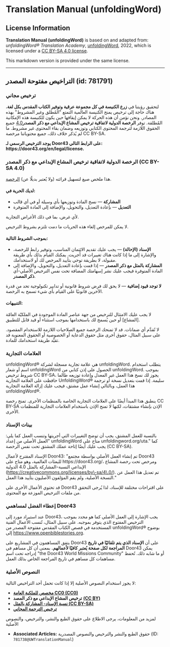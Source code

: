 # Translation Manual (unfoldingWord)

## License Information

**Translation Manual (unfoldingWord)** is based on and adapted from: _unfoldingWord® Translation Academy_, [unfoldingWord](https://unfoldingword.org/utw), 2022, which is licensed under a [CC BY-SA 4.0 license](https://creativecommons.org/licenses/by-sa/4.0/legalcode.en).

This markdown version is provided under the same license.



--------------------------------

## التراخيص مفتوحة المصدر (id: 781791)

### **ترخيص مجاني**

لتحقيق رؤيتنا في **زرع الكنيسة في كل مجموعة عرقية وتوفير الكتاب المقدس بكل لغة**، هناك حاجة إلى ترخيص يمنح الكنيسة العالمية التمتع "المُطلق وغير المشروط" بهذه المصادر. ونحن نؤمن أن هذه الحركة لا يمكن إيقافها حين يكون للكنيسة هذه الإمكانية المُطلقة. توفر **الرخصة الدولية لاتفاقية ترخيص المشاع الإبداعي مع ذكر المصدر**[4\.0](https://creativecommons.org/licenses/by-sa/4.0/) جميع الحقوق اللازمة لترجمة المحتوى الكتابي وتوزيعه وضمان بقاء المحتوى غير مشروط. ما لم يُذكر خلاف ذلك، جميع محتوياتنا مرخصة CC BY\-SA.

**يوجد الترخيص الرسمي لـ Door43 على الرابط التالي: https://door43\.org/en/legal/license.**

### **الرخصة الدولية لاتفاقية ترخيص المشاع الإبداعي مع ذكر المصدر** (CC BY\-SA 4\.0\)

هذا ملخص صيغ لتسهيل قرائته (ولا يُعتبر بديلًا عن) [الرخصة](https://creativecommons.org/licenses/by-sa/4.0/).

#### لديك الحرية في:

* **المشاركة** — نسخ المادة وتوزيعها بأي وسيلة أو في أي قالب
* **التعديل** — بإعادة التعديل، والتحويل، والإضافة إلى المادة المتوفرة

لأي غرض، بما في ذلك الأغراض التجارية.

لا يمكن للمرخص إلغاء هذه الحريات ما دمت تلتزم بشروط الترخيص.

#### بموجب الشروط التالية:

* **الإسناد (الإحالة)** — يجب عليك تقديم الائتمان المناسب، وتوفير رابط للرخصة، والإشارة إلى ما إذا كانت هناك تغييرات قد أُجريت. يمكنك القيام بذلك بأي طريقة مقبولة، لا بطريقة توحي بتأييد المرخص لك أو لاستخدامك.
* **المشاركة بالمثل مع ذكر المصدر** — إذا قمت بإعادة التعديل، والتحويل، والإضافة إلى المادة المتوفرة فيجب عليك نشر إسهامتك المضافة تحت نفس الترخيص الأصلي\-أي **ذكر المصدر**.

**لا توجد قيود إضافية** — لا يحق لك فرض شروط قانونية أو تدابير تكنولوجية تحد من قدرة الآخرين قانونيًا على القيام بأي شيء تسمح به الرخصة.

#### التنبيهات:

لا يجب عليك الامتثال للترخيص من جهة عناصر المادة الموجودة في الملكيّة العامّة \[المشاع] أو حين يُسمح لك باستخدامها بموجب استثناء أو قيد قابل للتطبيق.

لا تُقدَّم أي ضمانات. قد لا تمنحك الرخصة جميع الصلاحيات اللازمة للاستخدام المقصود. على سبيل المثال، حقوق أخرى مثل حقوق الدعاية أو الخصوصية أو الحقوق المعنوية قد تقيِّد طريقة استخدامك للمادة.

### العلامات التجارية

unfoldingWord® هي علامة تجارية مسجلة لشركة unfoldingWord. يتطلب استخدام اسم أو شعار unfoldingWord الحصول على إذن كتابي من unfoldingWord. بموجب شروط ترخيص CC BY\-SA، يجوز لك نسخ هذا العمل غير المعدل وإعادة توزيعه طالما حافظت على العلامة التجارية UnfoldingWord® سليمة. إذا قمت بتعديل نسخة أو ترجمة هذا العمل، وبالتالي إنشاء عمل مشتق، فيجب عليك إزالة العلامة التجارية unfoldingWord®.

ينطبق هذا المبدأ أيضًا على العلامات التجارية الخاصة بالمنظمات الأخرى. تمنح رخصة CC BY\-SA الإذن بإنشاء مشتقات، لكنها لا تمنح الإذن باستخدام العلامات التجارية للمنظمات الأخرى.

### بينات الإسناد

بالنسبة للعمل المشتق، يجب أن توضح التغييرات التي أجريتها وتنسب العمل كما يلي: "العمل الأصلي من إعداد unfoldingWord متاح على unfoldingword.org/uta." كما يجب عليك أيضًا إتاحة عملك المشتق تحت نفس الرخصة (CC BY\-SA).

الإسناد المقترح لأعمال Door43: "تم إنشاء العمل الأصلي بواسطة مجتمع Door43 للبعثات العالمية، وهو متاح على https://door43\.org/، ومرخص تحت رخصة المشاع الإبداعي النسبة\-المشاركة بالمثل 4\.0 الدولية (https://creativecommons.org/licenses/by\-sa/4\.0/). تم تعديل هذا العمل عن النسخة الأصلية، ولم يقم المؤلفون الأصليون بتأييد هذا العمل."

قد تحتوي الأعمال الأخرى على Door43 على اقتراحات مختلفة للإسناد، لذا يُرجى التحقق من ملفات الترخيص الموزعة مع المحتوى.

### إعطاء الفضل لمساهمي Door43

عند استيراد مورد إلى Door43، يجب الإشارة إلى العمل الأصلي كما هو محدد بموجب الترخيص المفتوح الذي يتوفر بموجبه. على سبيل المثال، تُنسب الأعمال الفنية المستخدمة في قصص الكتاب المقدس مفتوحة المصدر من unfoldingWord® بوضوح إلى https://www.openbiblestories.org.

يتفق المساهمون في المشاريع على Door43 على أن **الإسناد الذي يتم تلقائيًا في تاريخ المراجعة لكل صفحة يُعتبر كافيًا لأعمالهم.** بمعنى أن كل مساهم في Door43 يمكن إدراجه تحت اسم "the Door43 World Missions Community" أو ما شابه ذلك. تُحفظ مساهمات كل مساهم في تاريخ المراجعة الخاص بذلك العمل.

### النصوص الأصلية

لا يجوز استخدام النصوص الأصلية إلا إذا كانت تحمل أحد التراخيص التالية:

* [**مخصص للملكية العامة CC0 (CC0\)**](https://creativecommons.org/publicdomain/zero/1.0/)
* **ترخيص المشاع الإبداعي مع ذكر المصد** [**(CC BY)**](https://creativecommons.org/licenses/by/3.0/)
* [**نسبة الإسناد\- المشاركة بالمثل (CC BY\-SA)**](https://creativecommons.org/licenses/by-sa/4.0/)
* [**ترخيص الترجمة المجاني**](https://ufw.io/freetranslate/)

لمزيد من المعلومات، يرجى الاطلاع على حقوق الطبع والنشر، والترخيص، والنصوص الأصلية 

* **Associated Articles:** حقوق الطبع والنشر والترخيص والنصوص المصدرية (ID: `781738@UWTranslationManual`)

